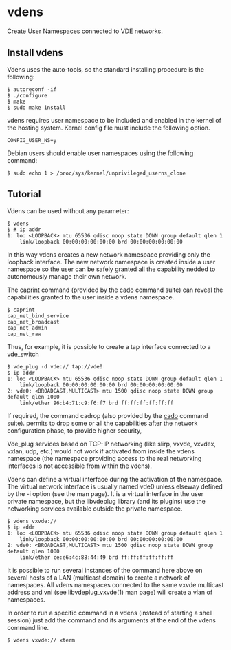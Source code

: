 # vdens
Create User Namespaces connected to VDE networks.

## Install vdens

Vdens uses the auto-tools, so the standard installing procedure is the following:
```
$ autoreconf -if
$ ./configure
$ make
$ sudo make install
```

vdens requires user namespace to be included and enabled in the kernel of the hosting system.
Kernel config file must include the following option.
```
CONFIG_USER_NS=y
```

Debian users should enable user namespaces using the following command:
```
$ sudo echo 1 > /proc/sys/kernel/unprivileged_userns_clone
```

## Tutorial

Vdens can be used without any parameter:
```
$ vdens
$ # ip addr
1: lo: <LOOPBACK> mtu 65536 qdisc noop state DOWN group default qlen 1
    link/loopback 00:00:00:00:00:00 brd 00:00:00:00:00:00
```

In this way vdens creates a new network namespace providing only the loopback interface.
The new network namespace is created inside a user namespace so the user can be safely granted
all the capability nedded to autonomously manage their own network.

The caprint command (provided by the [cado](https://github.com/rd235/cado) command suite) can
reveal the capabilities granted to the user inside a vdens namespace.

```
$ caprint
cap_net_bind_service
cap_net_broadcast
cap_net_admin
cap_net_raw
```

Thus, for example, it is possible to create a tap interface connected to a vde\_switch

```
$ vde_plug -d vde:// tap://vde0
$ ip addr
1: lo: <LOOPBACK> mtu 65536 qdisc noop state DOWN group default qlen 1
    link/loopback 00:00:00:00:00:00 brd 00:00:00:00:00:00
2: vde0: <BROADCAST,MULTICAST> mtu 1500 qdisc noop state DOWN group default qlen 1000
    link/ether 96:b4:71:c9:f6:f7 brd ff:ff:ff:ff:ff:ff
```

If required,
the command cadrop (also provided by  the [cado](https://github.com/rd235/cado) command suite).
permits to drop some or all the capabilities after the network configuration phase,
to provide higher security,

Vde\_plug services based on TCP-IP networking (like slirp, vxvde, vxvdex, vxlan, udp, etc.)
would not work if activated from inside the vdens namespace (the namespace providing access to
the real networking interfaces is not accessible from within the vdens).

Vdens can define a virtual interface during the activation of the namespace. The virtual
network interface is usually named vde0 unless elseway defined by the -i option (see the man page).
It is a virtual interface in the user private namespace, but the libvdeplug library (and its plugins)
use the networking services available outside the private namespace.

```
$ vdens vxvde://
$ ip addr
1: lo: <LOOPBACK> mtu 65536 qdisc noop state DOWN group default qlen 1
    link/loopback 00:00:00:00:00:00 brd 00:00:00:00:00:00
2: vde0: <BROADCAST,MULTICAST> mtu 1500 qdisc noop state DOWN group default qlen 1000
    link/ether ce:e6:4c:88:44:49 brd ff:ff:ff:ff:ff:ff
```
It is possible to run several instances of the command here above on several hosts of a LAN (multicast domain)
to create a network of namespaces.
All vdens namespaces connected to the same vxvde multicast address and vni (see libvdeplug\_vxvde(1)
man page) will create a vlan of namespaces.

In order to run a specific command in a vdens (instead of starting a shell session) just add the
command and its arguments at the end of the vdens command line.

```
$ vdens vxvde:// xterm
```
